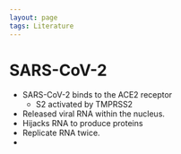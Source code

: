 ```yaml
---
layout: page
tags: Literature 
---
```


# SARS-CoV-2

- SARS-CoV-2 binds to the ACE2 receptor
	- S2 activated by TMPRSS2
- Released viral RNA within the nucleus.
- Hijacks RNA to produce proteins
- Replicate RNA twice.
- 